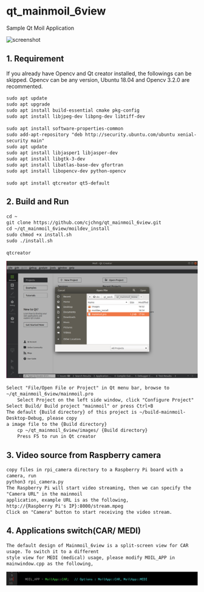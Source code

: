 # qt_mainmoil_6view
Sample Qt Moil Application

![screenshot](https://github.com/cjchng/qt_mainmoil_6view/blob/master/document/images/screen.gif?raw=true)

## 1. Requirement 

If you already have Opencv and Qt creator installed, the followings can be skipped. Opencv can be any version, Ubuntu 18.04 and Opencv 3.2.0 are recommented. 

	sudo apt update
	sudo apt upgrade
	sudo apt install build-essential cmake pkg-config
	sudo apt install libjpeg-dev libpng-dev libtiff-dev

	sudo apt install software-properties-common
	sudo add-apt-repository "deb http://security.ubuntu.com/ubuntu xenial-security main"
	sudo apt update
	sudo apt install libjasper1 libjasper-dev
	sudo apt install libgtk-3-dev
	sudo apt install libatlas-base-dev gfortran
	sudo apt install libopencv-dev python-opencv

	sudo apt install qtcreator qt5-default 

## 2. Build and Run

    cd ~
	git clone https://github.com/cjchng/qt_mainmoil_6view.git
	cd ~/qt_mainmoil_6view/moildev_install
	sudo chmod +x install.sh
	sudo ./install.sh 	
	
	qtcreator 

![screenshot](https://github.com/cjchng/qt_mainmoil_6view/blob/master/document/images/screen.png?raw=true)

	Select "File/Open File or Project" in Qt menu bar, browse to ~/qt_mainmoil_6view/mainmoil.pro
    	Select Project on the left side window, click "Configure Project"
	Select Build/ Build project "mainmoil" or press Ctrl+B
 	The default {Build directory} of this project is ~/build-mainmoil-Desktop-Debug, please copy 
	a image file to the {Build directory}
        cp ~/qt_mainmoil_6view/images/ {Build directory}    
        Press F5 to run in Qt creator


        
## 3. Video source from Raspberry camera

	copy files in rpi_camera directory to a Raspberry Pi board with a camera, run
	python3 rpi_camera.py
	The Raspberry Pi will start video streaming, then we can specify the "Camera URL" in the mainmoil 
	application, example URL is as the following,
	http://{Raspberry Pi's IP}:8000/stream.mpeg  
	Click on "Camera" button to start receiving the video stream.


## 4. Applications switch(CAR/ MEDI)
	
	The default design of Mainmoil_6view is a split-screen view for CAR usage. To switch it to a different
	style view for MEDI (medical) usage, please modify MOIL_APP in mainwindow.cpp as the following, 

![screenshot](https://github.com/cjchng/qt_mainmoil_6view/blob/master/document/images/medi03.png?raw=true)







   



	
